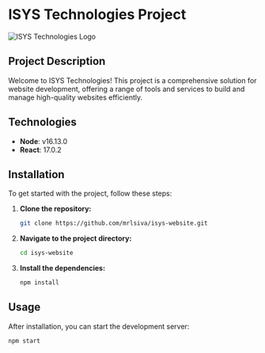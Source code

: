 # ISYS Technologies Project

![ISYS Technologies Logo](https://www.isystech.net/img/logo/logo.png)


## Project Description
Welcome to ISYS Technologies! This project is a comprehensive solution for website development, offering a range of tools and services to build and manage high-quality websites efficiently.

## Technologies
- **Node**: v16.13.0
- **React**: 17.0.2


## Installation
To get started with the project, follow these steps:

1. **Clone the repository:**
    ```sh
    git clone https://github.com/mrlsiva/isys-website.git
    ```
2. **Navigate to the project directory:**
    ```sh
    cd isys-website
    ```
3. **Install the dependencies:**
    ```sh
    npm install
    ```

## Usage
After installation, you can start the development server:

```sh
npm start
